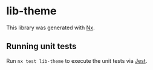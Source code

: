# lib-theme

This library was generated with [Nx](https://nx.dev).

## Running unit tests

Run `nx test lib-theme` to execute the unit tests via [Jest](https://jestjs.io).

